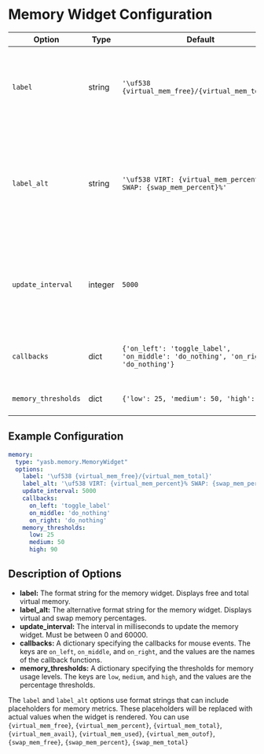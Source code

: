 # Memory Widget Configuration
| Option            | Type    | Default                                                                 | Description                                                                 |
|-------------------|---------|-------------------------------------------------------------------------|-----------------------------------------------------------------------------|
| `label`           | string  | `'\uf538 {virtual_mem_free}/{virtual_mem_total}'`                        | The format string for the memory widget. Displays free and total virtual memory. |
| `label_alt`       | string  | `'\uf538 VIRT: {virtual_mem_percent}% SWAP: {swap_mem_percent}%'`        | The alternative format string for the memory widget. Displays virtual and swap memory percentages. |
| `update_interval` | integer | `5000`                                                                  | The interval in milliseconds to update the memory widget. Must be between 0 and 60000. |
| `callbacks`       | dict    | `{'on_left': 'toggle_label', 'on_middle': 'do_nothing', 'on_right': 'do_nothing'}` | Callbacks for mouse events on the memory widget. |
| `memory_thresholds` | dict  | `{'low': 25, 'medium': 50, 'high': 90}`                                 | Thresholds for memory usage levels. |

## Example Configuration

```yaml
memory:
  type: "yasb.memory.MemoryWidget"
  options:
    label: '\uf538 {virtual_mem_free}/{virtual_mem_total}'
    label_alt: '\uf538 VIRT: {virtual_mem_percent}% SWAP: {swap_mem_percent}%'
    update_interval: 5000
    callbacks:
      on_left: 'toggle_label'
      on_middle: 'do_nothing'
      on_right: 'do_nothing'
    memory_thresholds:
      low: 25
      medium: 50
      high: 90
```

## Description of Options

- **label:** The format string for the memory widget. Displays free and total virtual memory.
- **label_alt:** The alternative format string for the memory widget. Displays virtual and swap memory percentages.
- **update_interval:** The interval in milliseconds to update the memory widget. Must be between 0 and 60000.
- **callbacks:** A dictionary specifying the callbacks for mouse events. The keys are `on_left`, `on_middle`, and `on_right`, and the values are the names of the callback functions.
- **memory_thresholds:** A dictionary specifying the thresholds for memory usage levels. The keys are `low`, `medium`, and `high`, and the values are the percentage thresholds.

The `label` and `label_alt` options use format strings that can include placeholders for memory metrics. These placeholders will be replaced with actual values when the widget is rendered. You can use `{virtual_mem_free}`, `{virtual_mem_percent}`, `{virtual_mem_total}`, `{virtual_mem_avail}`, `{virtual_mem_used}`, `{virtual_mem_outof}`, `{swap_mem_free}`, `{swap_mem_percent}`, `{swap_mem_total}`